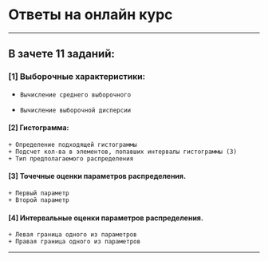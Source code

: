 # Ответы на онлайн курс

---------
## В зачете 11 заданий:
  
### [1] Выборочные характеристики:
+     Вычисление среднего выборочного
+     Вычисление выборочной дисперсии
#### [2] Гистограмма:
    + Определение подходящей гистограммы
    + Подсчет кол-ва в элементов, попавших интервалы гистограммы (3)
    + Тип предполагаемого распределения
#### [3] Точечные оценки параметров распределения.
    + Первый параметр
    + Второй параметр
#### [4] Интервальные оценки параметров распределения.
    + Левая граница одного из параметров
    + Правая граница одного из параметров
    
---------
